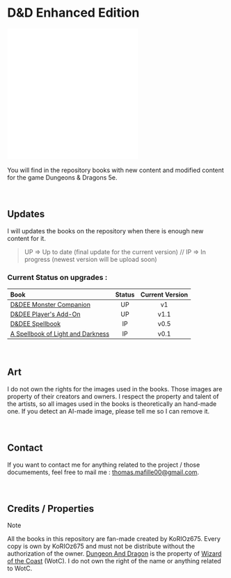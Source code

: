 # D&D Enhanced Edition

<picture>
    <source media="(prefers-color-scheme: dark)" srcset="./Images/D%26DEE_dark.png">
    <source media="(prefers-color-scheme: light)" srcset="./Images/D%26DEE_light.png">
    <img src="./Images/D%26DEE_dark.png" alt="Logo_D&DEE" width="300"/>
</picture>

You will find in the repository books with new content and modified content for the game Dungeons & Dragons 5e.

ㅤ

## Updates

I will updates the books on the repository when there is enough new content for it.

> UP => Up to date (final update for the current version)  //  IP => In progress (newest version will be upload soon)


### **Current Status on upgrades :**
| Book | Status | Current Version |
| :--- | :---: | :--: |
| [D&DEE Monster Companion](https://github.com/KoRIOz675/DnD_Enhanced_Edition/blob/main/D%26DEE%20%20-%20Monster%20Companion.pdf) | UP | v1 |
| [D&DEE Player's Add-On](https://github.com/KoRIOz675/DnD_Enhanced_Edition/blob/main/D%26DEE%20-%20Player's%20Add-On.pdf) | UP | v1.1 |
| [D&DEE Spellbook](https://github.com/KoRIOz675/DnD_Enhanced_Edition/blob/main/D%26DEE%20-%20Spellbook.pdf) | IP | v0.5 |
| [A Spellbook of Light and Darkness](https://github.com/KoRIOz675/DnD_Enhanced_Edition/blob/main/A%20Spellbook%20of%20Light%20and%20Darkness.pdf) | IP | v0.1 |


ㅤ

## Art

I do not own the rights for the images used in the books. Those images are property of their creators and owners.
I respect the property and talent of the artists, so all images used in the books is theoretically an hand-made one. If you detect an AI-made image, please tell me so I can remove it.

ㅤ

## Contact

If you want to contact me for anything related to the project / those documements, feel free to mail me : thomas.mafille00@gmail.com.

ㅤ

## Credits / Properties

> [!NOTE]
> All the books in this repository are fan-made created by KoRIOz675.
> Every copy is own by KoRIOz675 and must not be distribute without the authorization of the owner.
> [Dungeon And Dragon](https://dnd.wizards.com) is the property of [Wizard of the Coast](https://company.wizards.com/) (WotC). I do not own the right of the name or anything related to WotC.
